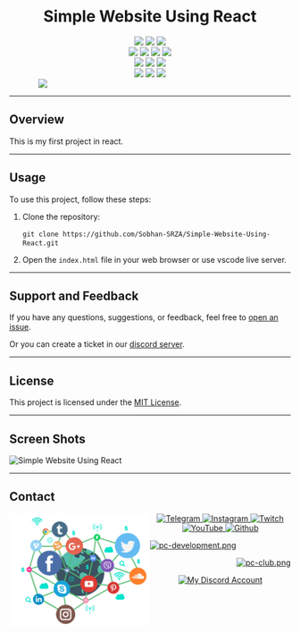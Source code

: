 <div align="center">
    <h1>Simple Website Using React</h1>
    <img src="https://badges.aleen42.com/src/javascript.svg">
    <img src="https://badges.aleen42.com/src/html5.svg">
    <img src="https://badges.aleen42.com/src/css3.svg">
    <div>
        <img src="https://img.shields.io/github/license/Sobhan-SRZA/Simple-Website-Using-React?label=License">
        <img src="https://img.shields.io/github/last-commit/Sobhan-SRZA/Simple-Website-Using-React?label=Last Commit">
        <img src="https://img.shields.io/github/release-date/Sobhan-SRZA/Simple-Website-Using-React?label=Last Release">
        <img src="https://img.shields.io/github/downloads/Sobhan-SRZA/Simple-Website-Using-React/total?label=Downloads">
    </div>
    <img src="https://img.shields.io/github/languages/code-size/Sobhan-SRZA/Simple-Website-Using-React?label=Code Size">
    <img src="https://img.shields.io/github/directory-file-count/Sobhan-SRZA/Simple-Website-Using-React?label=Files">
    <img src="https://img.shields.io/github/v/release/Sobhan-SRZA/Simple-Website-Using-React?label=Version">
    <div>
        <img src="https://img.shields.io/github/forks/Sobhan-SRZA/Simple-Website-Using-React?label=Forks">
        <img src="https://img.shields.io/github/stars/Sobhan-SRZA/Simple-Website-Using-React?label=Stars">
        <img src="https://img.shields.io/github/watchers/Sobhan-SRZA/Simple-Website-Using-React?label=Watchers">
    </div>
    <div>
        <img style="display:block;margin-left:auto;margin-right:auto;width:400px;" src="https://github-readme-stats.vercel.app/api/pin/?username=Sobhan-SRZA&repo=Simple-Website-Using-React&theme=react">
    </div>
</div>

---

## Overview
 This is my first project in react.


---

## Usage

To use this project, follow these steps:

1. Clone the repository:
   ```
   git clone https://github.com/Sobhan-SRZA/Simple-Website-Using-React.git
   ```

2. Open the `index.html` file in your web browser or use vscode live server.

---

## Support and Feedback

If you have any questions, suggestions, or feedback, feel free to [open an issue](https://github.com/Sobhan-SRZA/Machine-Learning-Color-Contrast-Picker/issues).

Or you can create a ticket in our [discord server](https://discord.gg/7nV2MMjyK8).

---

## License

This project is licensed under the [MIT License](https://github.com/Sobhan-SRZA/Machine-Learning-Color-Contrast-Picker/blob/main/LICENSE).

---

## Screen Shots

![Simple Website Using React](https://github.com/Sobhan-SRZA/Simple-Website-Using-React/assets/90289153/6650e942-8b19-4a0b-a104-f73703266f89)

---

## Contact

<div align="center">
  <a href="http://sobhan.epizy.com/" target="_blank">
    <img align="left" src ="https://github.com/Sobhan-SRZA/Sobhan-SRZA/raw/main/source/social-media.png" width = 50% >
  </a>
  <a href="https://t.me/pc_clubs" target="_blank">
    <img alt="Telegram" src="https://img.shields.io/static/v1?message=Telegram&logo=telegram&label=&color=229ED9&logoColor=white&labelColor=&style=flat" height="30" />
  </a>
  <a href="https://www.instagram.com/pc__clubs/" target="_blank">
    <img alt="Instagram" src="https://img.shields.io/static/v1?message=Instagram&logo=instagram&label=&color=C13584&logoColor=white&labelColor=&style=flat" height="30" />
  </a>
  </a>
  <a href="https://www.twitch.tv/sobhan_srza" target="_blank">
    <img alt="Twitch" src="https://img.shields.io/static/v1?message=Twitch&logo=twitch&label=&color=6441A4&logoColor=white&labelColor=&style=flat" height="30" />
  </a>
  <a href="https://www.youtube.com/@mr_sinre?app=desktop&sub_confirmation=1" target="_blank">
    <img alt="YouTube" src="https://img.shields.io/static/v1?message=YouTube&logo=youtube&label=&color=FF0000&logoColor=white&labelColor=&style=flat" height="30" />
  </a>
  <a href="https://github.com/Sobhan-SRZA" target="_blank">
    <img alt="Github" src="https://img.shields.io/static/v1?message=Github&logo=github&label=&color=000000&logoColor=white&labelColor=&style=flat" height="30" />
  </a>
</p>
<p align="left">
  <a href="https://discord.gg/P4XxUmebDa" target="_blank"> 
    <img src="https://discord.com/api/guilds/1054814674979409940/widget.png?style=banner2" alt="pc-development.png">
  </a>
</p>
<p align="right">
  <a href="https://discord.gg/54zDNTAymF" target="_blank"> 
    <img src="https://discord.com/api/guilds/1181764925874507836/widget.png?style=banner2" alt="pc-club.png">
  </a>
</p>
<p align="center">
  <a href="https://discord.com/users/865630940361785345" target="_blank">
    <img alt="My Discord Account" src="https://discord.c99.nl/widget/theme-1/865630940361785345.png"  />
  </a>
</p>
</div>
